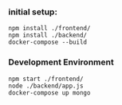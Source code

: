 ### initial setup:
```shell
npm install ./frontend/ 
npm install ./backend/ 
docker-compose --build
```

### Development Environment
```shell
npm start ./frontend/
node ./backend/app.js
docker-compose up mongo
```
